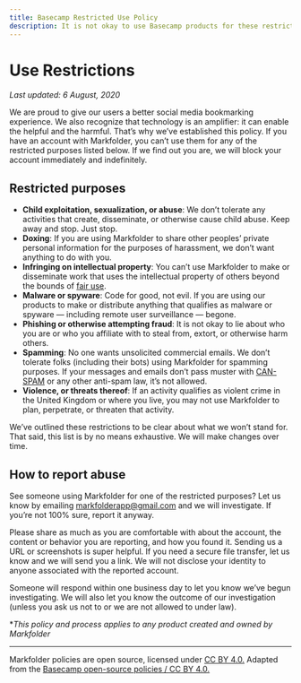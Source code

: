 ```yaml
---
title: Basecamp Restricted Use Policy
description: It is not okay to use Basecamp products for these restricted purposes.
---
```


# Use Restrictions

*Last updated: 6 August, 2020*

We are proud to give our users a better social media bookmarking experience. We also recognize that technology is an amplifier: it can enable the helpful and the harmful. That’s why we’ve established this policy. If you have an account with Markfolder, you can’t use them for any of the restricted purposes listed below. If we find out you are, we will block your account immediately and indefinitely.

## Restricted purposes

* **Child exploitation, sexualization, or abuse**: We don’t tolerate any activities that create, disseminate, or otherwise cause child abuse. Keep away and stop. Just stop.
* **Doxing**: If you are using Markfolder to share other peoples’ private personal information for the purposes of harassment, we don’t want anything to do with you.
* **Infringing on intellectual property**: You can’t use Markfolder to make or disseminate work that uses the intellectual property of others beyond the bounds of [fair use](https://www.copyright.gov/fair-use/more-info.html).
* **Malware or spyware**: Code for good, not evil. If you are using our products to make or distribute anything that qualifies as malware or spyware — including remote user surveillance — begone.
* **Phishing or otherwise attempting fraud**: It is not okay to lie about who you are or who you affiliate with to steal from, extort, or otherwise harm others.
* **Spamming**: No one wants unsolicited commercial emails. We don’t tolerate folks (including their bots) using Markfolder for spamming purposes. If your messages and emails don’t pass muster with [CAN-SPAM](https://www.ftc.gov/tips-advice/business-center/guidance/can-spam-act-compliance-guide-business) or any other anti-spam law, it’s not allowed.
* **Violence, or threats thereof**: If an activity qualifies as violent crime in the United Kingdom or where you live, you may not use Markfolder to plan, perpetrate, or threaten that activity.

We’ve outlined these restrictions to be clear about what we won’t stand for. That said, this list is by no means exhaustive. We will make changes over time.

## How to report abuse

See someone using Markfolder for one of the restricted purposes? Let us know by emailing [markfolderapp@gmail.com](mailto:markfolderapp@gmail.com) and we will investigate. If you’re not 100% sure, report it anyway.

Please share as much as you are comfortable with about the account, the content or behavior you are reporting, and how you found it. Sending us a URL or screenshots is super helpful. If you need a secure file transfer, let us know and we will send you a link. We will not disclose your identity to anyone associated with the reported account.

Someone will respond within one business day to let you know we’ve begun investigating. We will also let you know the outcome of our investigation (unless you ask us not to or we are not allowed to under law).

**This policy and process applies to any product created and owned by Markfolder*

-----

Markfolder policies are open source, licensed under [CC BY 4.0.](https://creativecommons.org/licenses/by/4.0/) Adapted from the [Basecamp open-source policies / CC BY 4.0.](https://github.com/basecamp/policies)
